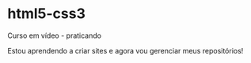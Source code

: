 # html5-css3
 Curso em vídeo - praticando 

Estou aprendendo a criar sites e agora vou gerenciar meus repositórios!
